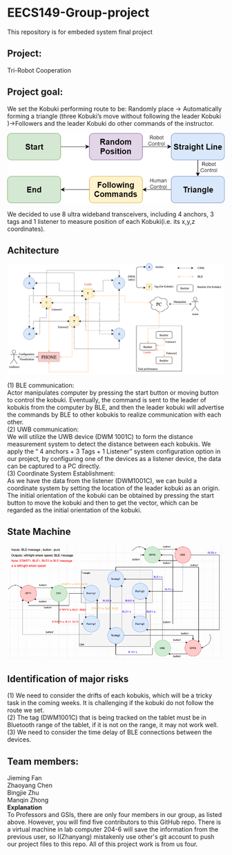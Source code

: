 # EECS149-Group-project
This repository is for embeded system final project  
## Project:
Tri-Robot Cooperation 

## Project goal:
We set the Kobuki performing route to be:
Randomly place → Automatically forming a triangle (three Kobuki’s move without following the leader Kobuki )→Followers and the leader Kobuki do other commands of the instructor.

![image](https://github.com/CZhaoYoung/EECS149-Group-project/blob/master/architecture_drawings/Task%20route.png)

We decided to use 8 ultra wideband transceivers, including 4 anchors, 3 tags and 1 listener to measure position of each Kobuki(i.e. its x,y,z coordinates).



## Achitecture 
![image](https://github.com/CZhaoYoung/EECS149-Group-project/blob/master/architecture_drawings/Untitled%20Diagram%20(4).png)

(1) BLE communication:<br>
Actor manipulates computer by pressing the start button or moving button to control the kobuki.  Eventually, the command is sent to the leader of kobukis from the computer by BLE,  and then the leader kobuki will advertise the commands by BLE to other kobukis to realize communication with each other. <br>
(2) UWB communication: <br>
We will utilize the UWB device (DWM 1001C) to form the distance measurement system to detect the distance between each kobukis. We apply the “ 4 anchors + 3 Tags + 1 Listener” system configuration option in our project, by configuring one of the devices as a listener device, the data can be captured to a PC directly. <br>
(3) Coordinate System Establishment:<br>
As we have the data from the listener (DWM1001C), we can build a coordinate system by setting the location of the leader kobuki as an origin. The initial orientation of the kobuki can be obtained by pressing the start button to move the kobuki and then to get the vector, which can be regarded as the initial orientation of the kobuki.<br>

## State Machine 
![image](https://github.com/CZhaoYoung/EECS149-Group-project/blob/master/architecture_drawings/statemachine.png)

## Identification of major risks <br>
(1) We need to consider the drifts of each kobukis, which will be a tricky task in the coming weeks. It is challenging  if the kobuki do not follow the route we set. <br>
(2) The tag (DWM1001C)  that is being tracked on the tablet must be in Bluetooth range of the tablet, if it is not on the range, it may not work well. <br>
(3) We need to consider the time delay of BLE connections between the devices.<br>


## Team members:  
Jieming Fan  
Zhaoyang Chen  
Bingjie Zhu  
Manqin Zhong  
**Explanation**  
To Professors and GSIs, there are only four members in our group, as listed above. However, you will find five contributors to this GitHub repo. There is a virtual machine in lab computer 204-6 will save the information from the previous user, so I(Zhanyang) mistakenly use other's git account to push our project files to this repo. All of this project work is from us four. 
